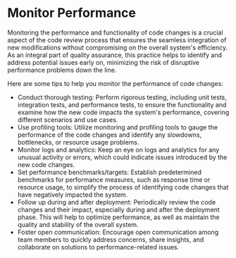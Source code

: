 # Monitor Performance

Monitoring the performance and functionality of code changes is a crucial aspect of the code review process that ensures the seamless integration of new modifications without compromising on the overall system's efficiency. As an integral part of quality assurance, this practice helps to identify and address potential issues early on, minimizing the risk of disruptive performance problems down the line.

Here are some tips to help you monitor the performance of code changes:

- Conduct thorough testing: Perform rigorous testing, including unit tests, integration tests, and performance tests, to ensure the functionality and examine how the new code impacts the system's performance, covering different scenarios and use cases.
- Use profiling tools: Utilize monitoring and profiling tools to gauge the performance of the code changes and identify any slowdowns, bottlenecks, or resource usage problems.
- Monitor logs and analytics: Keep an eye on logs and analytics for any unusual activity or errors, which could indicate issues introduced by the new code changes.
- Set performance benchmarks/targets: Establish predetermined benchmarks for performance measures, such as response time or resource usage, to simplify the process of identifying code changes that have negatively impacted the system.
- Follow up during and after deployment: Periodically review the code changes and their impact, especially during and after the deployment phase. This will help to optimize performance, as well as maintain the quality and stability of the overall system.
- Foster open communication: Encourage open communication among team members to quickly address concerns, share insights, and collaborate on solutions to performance-related issues.